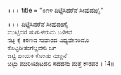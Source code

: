 +++
title = "೦೧೪ ದಿಟ್ಟಿಸಿದರೆವೆ ಸೀವುದಙ್ಗೈ"

+++
ದಿಟ್ಟಿಸಿದರೆವೆ ಸೀವುದಂಗೈ  
ಮುಟ್ಟಿದರೆ ಹುಗುಳಹುದು ಬಳಿಕವ  
ನಟ್ಟ ಕೈ ಕರಣದ ಸುವಾರದ ವಿದ್ಯವೇನರಿದೊ   
ಕೊಟ್ಟರೀತಂಗೆಲ್ಲವನು ಜಗ  
ಜಟ್ಟಿ ಹಾಯಿಕಿ ಕೊಂಡು ನುಣ್ಣನೆ   
ಚಿಟ್ಟು ಮುರಿಯಾಟದಲಿ ಸದೆದನು ಮತ್ತೆ ಕೌರವರ     ॥14॥